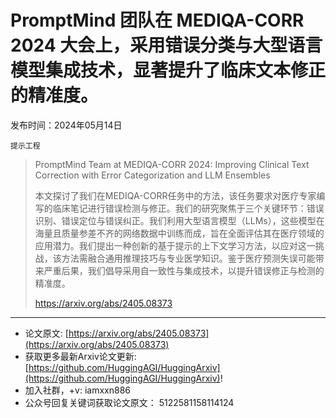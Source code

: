 # PromptMind 团队在 MEDIQA-CORR 2024 大会上，采用错误分类与大型语言模型集成技术，显著提升了临床文本修正的精准度。
发布时间：2024年05月14日

`提示工程`
> PromptMind Team at MEDIQA-CORR 2024: Improving Clinical Text Correction with Error Categorization and LLM Ensembles
>
> 本文探讨了我们在MEDIQA-CORR任务中的方法，该任务要求对医疗专家编写的临床笔记进行错误检测与修正。我们的研究聚焦于三个关键环节：错误识别、错误定位与错误纠正。我们利用大型语言模型（LLMs），这些模型在海量且质量参差不齐的网络数据中训练而成，旨在全面评估其在医疗领域的应用潜力。我们提出一种创新的基于提示的上下文学习方法，以应对这一挑战，该方法需融合通用推理技巧与专业医学知识。鉴于医疗预测失误可能带来严重后果，我们倡导采用自一致性与集成技术，以提升错误修正与检测的精准度。
>
> https://arxiv.org/abs/2405.08373


<hr />

- 论文原文: [https://arxiv.org/abs/2405.08373](https://arxiv.org/abs/2405.08373)
- 获取更多最新Arxiv论文更新: [https://github.com/HuggingAGI/HuggingArxiv](https://github.com/HuggingAGI/HuggingArxiv)!
- 加入社群，+v: iamxxn886
- 公众号回复关键词获取论文原文： 5122581158114124